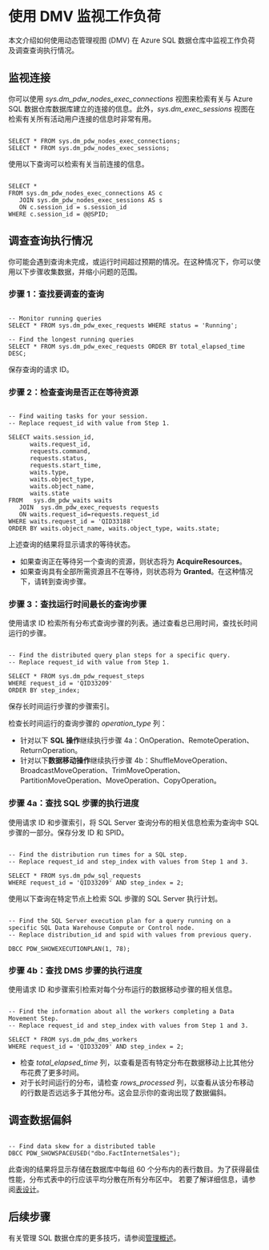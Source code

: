 <properties
   pageTitle="使用 DMV 监视工作负荷 | Azure"
   description="了解如何使用 DMV 监视工作负荷。"
   services="sql-data-warehouse"
   documentationCenter="NA"
   authors="sahaj08"
   manager="barbkess"
   editor=""/>

<tags
   ms.service="sql-data-warehouse"
   ms.date="12/15/2015"
   wacn.date="01/29/2016"/>

# 使用 DMV 监视工作负荷

本文介绍如何使用动态管理视图 (DMV) 在 Azure SQL 数据仓库中监视工作负荷及调查查询执行情况。



## 监视连接

你可以使用 *sys.dm\_pdw\_nodes\_exec\_connections* 视图来检索有关与 Azure SQL 数据仓库数据库建立的连接的信息。此外，*sys.dm\_exec\_sessions* 视图在检索有关所有活动用户连接的信息时非常有用。

```

SELECT * FROM sys.dm_pdw_nodes_exec_connections;
SELECT * FROM sys.dm_pdw_nodes_exec_sessions;

```


使用以下查询可以检索有关当前连接的信息。

```

SELECT * 
FROM sys.dm_pdw_nodes_exec_connections AS c 
   JOIN sys.dm_pdw_nodes_exec_sessions AS s 
   ON c.session_id = s.session_id 
WHERE c.session_id = @@SPID;

```





## 调查查询执行情况
你可能会遇到查询未完成，或运行时间超过预期的情况。在这种情况下，你可以使用以下步骤收集数据，并缩小问题的范围。



### 步骤 1：查找要调查的查询

```

-- Monitor running queries
SELECT * FROM sys.dm_pdw_exec_requests WHERE status = 'Running';

-- Find the longest running queries
SELECT * FROM sys.dm_pdw_exec_requests ORDER BY total_elapsed_time DESC;

```

保存查询的请求 ID。


  
### 步骤 2：检查查询是否正在等待资源

```

-- Find waiting tasks for your session.
-- Replace request_id with value from Step 1.

SELECT waits.session_id,
      waits.request_id,  
      requests.command,
      requests.status, 
      requests.start_time,  
      waits.type,  
      waits.object_type, 
      waits.object_name,  
      waits.state  
FROM   sys.dm_pdw_waits waits 
   JOIN  sys.dm_pdw_exec_requests requests
   ON waits.request_id=requests.request_id 
WHERE waits.request_id = 'QID33188'
ORDER BY waits.object_name, waits.object_type, waits.state;

```


上述查询的结果将显示请求的等待状态。

- 如果查询正在等待另一个查询的资源，则状态将为 **AcquireResources**。
- 如果查询具有全部所需资源且不在等待，则状态将为 **Granted**。在这种情况下，请转到查询步骤。




### 步骤 3：查找运行时间最长的查询步骤

使用请求 ID 检索所有分布式查询步骤的列表。通过查看总已用时间，查找长时间运行的步骤。

```

-- Find the distributed query plan steps for a specific query.
-- Replace request_id with value from Step 1.
 
SELECT * FROM sys.dm_pdw_request_steps
WHERE request_id = 'QID33209'
ORDER BY step_index;

```

保存长时间运行步骤的步骤索引。

检查长时间运行的查询步骤的 *operation\_type* 列：

- 针对以下 **SQL 操作**继续执行步骤 4a：OnOperation、RemoteOperation、ReturnOperation。
- 针对以下**数据移动操作**继续执行步骤 4b：ShuffleMoveOperation、BroadcastMoveOperation、TrimMoveOperation、PartitionMoveOperation、MoveOperation、CopyOperation。




### 步骤 4a：查找 SQL 步骤的执行进度

使用请求 ID 和步骤索引，将 SQL Server 查询分布的相关信息检索为查询中 SQL 步骤的一部分。保存分发 ID 和 SPID。

```

-- Find the distribution run times for a SQL step.
-- Replace request_id and step_index with values from Step 1 and 3.

SELECT * FROM sys.dm_pdw_sql_requests
WHERE request_id = 'QID33209' AND step_index = 2;

```


使用以下查询在特定节点上检索 SQL 步骤的 SQL Server 执行计划。

```

-- Find the SQL Server execution plan for a query running on a specific SQL Data Warehouse Compute or Control node. 
-- Replace distribution_id and spid with values from previous query.

DBCC PDW_SHOWEXECUTIONPLAN(1, 78);

```



### 步骤 4b：查找 DMS 步骤的执行进度

使用请求 ID 和步骤索引检索对每个分布运行的数据移动步骤的相关信息。

```

-- Find the information about all the workers completing a Data Movement Step.
-- Replace request_id and step_index with values from Step 1 and 3.
 
SELECT * FROM sys.dm_pdw_dms_workers
WHERE request_id = 'QID33209' AND step_index = 2;

```

- 检查 *total\_elapsed\_time* 列，以查看是否有特定分布在数据移动上比其他分布花费了更多时间。 
- 对于长时间运行的分布，请检查 *rows\_processed* 列，以查看从该分布移动的行数是否远远多于其他分布。这会显示你的查询出现了数据偏斜。





## 调查数据偏斜

```

-- Find data skew for a distributed table
DBCC PDW_SHOWSPACEUSED("dbo.FactInternetSales");

```


此查询的结果将显示存储在数据库中每组 60 个分布内的表行数目。为了获得最佳性能，分布式表中的行应该平均分散在所有分布区中。
若要了解详细信息，请参阅[表设计][]。



## 后续步骤
有关管理 SQL 数据仓库的更多技巧，请参阅[管理概述][]。

<!--Image references-->

<!--Article references-->
[管理概述]: /documentation/articles/sql-data-warehouse-overview-manage
[表设计]: /documentation/articles/sql-data-warehouse-develop-table-design

<!--MSDN references-->

<!---HONumber=Mooncake_0118_2016-->